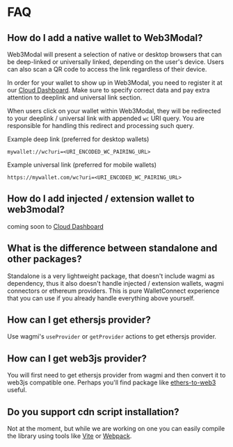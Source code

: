 # FAQ

## How do I add a native wallet to Web3Modal?

Web3Modal will present a selection of native or desktop browsers that can be deep-linked or universally linked, depending on the user's device. Users can also scan a QR code to access the link regardless of their device.

In order for your wallet to show up in Web3Modal, you need to register it at our [Cloud Dashboard](https://cloud.walletconnect.com/). Make sure to specify correct data and pay extra attention to deeplink and universal link section.

When users click on your wallet within Web3Modal, they will be redirected to your deeplink / universal link with appended `wc` URI query. You are responsible for handling this redirect and processing such query.

Example deep link (preferred for desktop wallets)

```
mywallet://wc?uri=<URI_ENCODED_WC_PAIRING_URL>
```

Example universal link (preferred for mobile wallets)

```
https://mywallet.com/wc?uri=<URI_ENCODED_WC_PAIRING_URL>
```

## How do I add injected / extension wallet to web3modal?

coming soon to [Cloud Dashboard](https://cloud.walletconnect.com/)

## What is the difference between standalone and other packages?

Standalone is a very lightweight package, that doesn't include wagmi as dependency, thus it also doesn't handle injected / extension wallets, wagmi connectors or ethereum providers. This is pure WalletConnect experience that you can use if you already handle everything above yourself.

## How can I get ethersjs provider?

Use wagmi's `useProvider` or `getProvider` actions to get ethersjs provider.

## How can I get web3js provider?

You will first need to get ethersjs provider from wagmi and then convert it to web3js compatible one. Perhaps you'll find package like [ethers-to-web3](https://www.npmjs.com/package/ethers-to-web3) useful.

## Do you support cdn script installation?

Not at the moment, but while we are working on one you can easily compile the library using tools like [Vite](https://vitejs.dev/) or [Webpack](https://webpack.js.org/).
